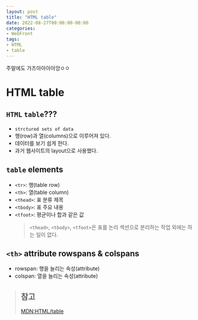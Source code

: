 ```yaml
---
layout: post
title: "HTML table"
date: 2022-08-27T00:00:00-00:00
categories:
- WebFront
tags:
- HTML
- table
---
```

주말에도 가즈아아아아앙ㅇㅇ

# HTML table

## `HTML` `table`???
 - `strctured sets of data`
 - 행(row)과 열(columns)으로 이루어져 있다.
 - 데이터를 보기 쉽게 한다.
 - 과거 웹사이트의 layout으로 사용했다.

## `table` elements
- `<tr>`: 행(table row)
- `<th>`: 열(table column)
- `<thead>`: 표 분류 제목
- `<tbody>`: 표 주요 내용
- `<tfoot>`: 평균이나 합과 같은 값
  > `<thead>`, `<tbody>`, `<tfoot>`은 표를 논리 섹션으로 분리하는 작업 외에는 하는 일이 없다.

## `<th>` attribute rowspans & colspans
- rowspan: 행을 늘리는 속성(attribute)
- colspan: 열을 늘리는 속성(attribute)

> ## 참고
> [MDN:HTML/table](https://developer.mozilla.org/ko/docs/Web/HTML/Element/table)